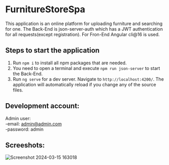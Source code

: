 # FurnitureStoreSpa
This application is an online platform for uploading furniture and searching for one.
The Back-End is json-server-auth which has a JWT authentication for all requests(except registration).
For Fron-End Angular cli@16 is used.

## Steps to start the application
1. Run `npm i` to install all npm packages that are needed.
2. You need to open a terminal and execute `npm run json-server` to start the Back-End.
3. Run `ng serve` for a dev server. Navigate to `http://localhost:4200/`. The application will automatically reload if you change any of the source files.

## Development account:
  Admin user:
  <br/>
  -email: admin@admin.com
  <br/>
  -password: admin

## Screeshots:
![Screenshot 2024-03-15 163018](https://github.com/velk20/furniture-store-spa/assets/48069264/4322f9bd-71b9-4a95-88a0-4088e5bbb82f)
